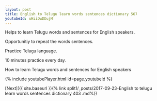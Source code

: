 ```yaml
---
layout: post
title: English to Telugu learn words sentences dictionary 567 
youtubeId: uHiiDwDDujM
---
```

 
 
Helps to learn Telugu words and sentences for English speakers.

Opportunitiy to repeat the words sentences. 

Practice Telugu language. 
 
10 minutes practice every day. 
 
How to learn Telugu words and sentences for English speakers 
 
{% include youtubePlayer.html id=page.youtubeId %}
 
 
[Next]({{ site.baseurl }}{% link  split1/_posts/2017-09-23-English to telugu learn words sentences dictionary 403 .md%})
 
